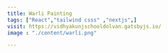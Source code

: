 ```yaml
---
title: Warli Painting
tags: ["React","tailwind csss" ,"nextjs",]
visit: https://vidhyakunjschooldolvan.gatsbyjs.io/
image : "./content/warli.png"

---
```

